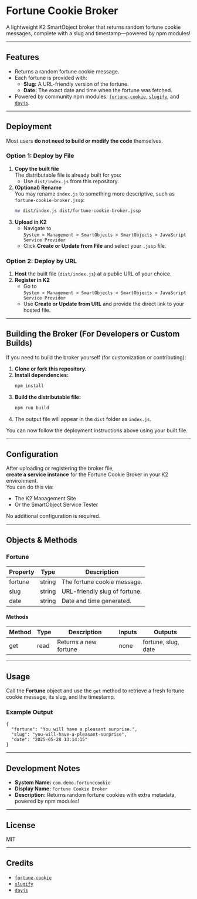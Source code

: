 # Fortune Cookie Broker

A lightweight K2 SmartObject broker that returns random fortune cookie messages, complete with a slug and timestamp—powered by npm modules!

---

## Features

- Returns a random fortune cookie message.
- Each fortune is provided with:
  - **Slug:** A URL-friendly version of the fortune.
  - **Date:** The exact date and time when the fortune was fetched.
- Powered by community npm modules: [`fortune-cookie`](https://www.npmjs.com/package/fortune-cookie), [`slugify`](https://www.npmjs.com/package/slugify), and [`dayjs`](https://www.npmjs.com/package/dayjs).

---

## Deployment

Most users **do not need to build or modify the code** themselves.

### Option 1: Deploy by File

1. **Copy the built file**  
   The distributable file is already built for you:  
   - Use `dist/index.js` from this repository.
2. **(Optional) Rename**  
   You may rename `index.js` to something more descriptive, such as `fortune-cookie-broker.jssp`:
   ```bash
   mv dist/index.js dist/fortune-cookie-broker.jssp
   ```
3. **Upload in K2**  
   - Navigate to  
     `System > Management > SmartObjects > SmartObjects > JavaScript Service Provider`
   - Click **Create or Update from File** and select your `.jssp` file.

### Option 2: Deploy by URL

1. **Host** the built file (`dist/index.js`) at a public URL of your choice.
2. **Register in K2**  
   - Go to  
     `System > Management > SmartObjects > SmartObjects > JavaScript Service Provider`
   - Use **Create or Update from URL** and provide the direct link to your hosted file.

---

## Building the Broker (For Developers or Custom Builds)

If you need to build the broker yourself (for customization or contributing):

1. **Clone or fork this repository.**
2. **Install dependencies:**
    ```bash
    npm install
    ```
3. **Build the distributable file:**
    ```bash
    npm run build
    ```
4. The output file will appear in the `dist` folder as `index.js`.

You can now follow the deployment instructions above using your built file.

---

## Configuration

After uploading or registering the broker file,  
**create a service instance** for the Fortune Cookie Broker in your K2 environment.  
You can do this via:
- The K2 Management Site  
- Or the SmartObject Service Tester

No additional configuration is required.

---

## Objects & Methods

### Fortune

| Property | Type   | Description                  |
|----------|--------|-----------------------------|
| fortune  | string | The fortune cookie message.  |
| slug     | string | URL-friendly slug of fortune.|
| date     | string | Date and time generated.     |

#### Methods

| Method | Type | Description           | Inputs | Outputs               |
|--------|------|-----------------------|--------|-----------------------|
| get    | read | Returns a new fortune | none   | fortune, slug, date   |

---

## Usage

Call the **Fortune** object and use the `get` method to retrieve a fresh fortune cookie message, its slug, and the timestamp.

### Example Output

~~~
{
  "fortune": "You will have a pleasant surprise.",
  "slug": "you-will-have-a-pleasant-surprise",
  "date": "2025-05-28 13:14:15"
}
~~~

---

## Development Notes

- **System Name:** `com.demo.fortunecookie`
- **Display Name:** `Fortune Cookie Broker`
- **Description:** Returns random fortune cookies with extra metadata, powered by npm modules!

---

## License

MIT

---

## Credits

- [`fortune-cookie`](https://www.npmjs.com/package/fortune-cookie)
- [`slugify`](https://www.npmjs.com/package/slugify)
- [`dayjs`](https://www.npmjs.com/package/dayjs)
